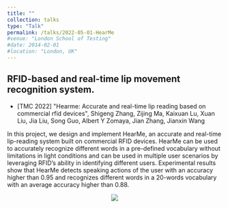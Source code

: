 ```yaml
---
title: ""
collection: talks
type: "Talk"
permalink: /talks/2022-05-01-HearMe
#venue: "London School of Testing"
#date: 2014-02-01
#location: "London, UK"
---
```


## RFID-based and real-time lip movement recognition system.
- [TMC 2022] "Hearme: Accurate and real-time lip reading based on commercial rfid devices", Shigeng Zhang, Zijing Ma, Kaixuan Lu, Xuan Liu, Jia Liu, Song Guo, Albert Y Zomaya, Jian Zhang, Jianxin Wang

In this project, we design and implement HearMe, an accurate and real-time lip-reading system built on commercial RFID devices. HearMe can be used to accurately recognize different words in a pre-defined vocabulary without limitations in light conditions and can be used in multiple user scenarios by leveraging RFID’s ability in identifying different users. Experimental results show that HearMe detects speaking actions of the user with an accuracy higher than 0.95 and recognizes different words in a 20-words vocabulary with an average accuracy higher than 0.88.
  
<center>
<img src="/images/hearme_overflow.png" >
</center>
<br>
